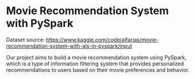 # Movie Recommendation System with PySpark

Dataset source: https://www.kaggle.com/code/alfarias/movie-recommendation-system-with-als-in-pyspark/input

Our project aims to build a movie recommendation system using PySpark, which is a type of information filtering system that provides personalized recommendations to users based on their movie preferences and behavior.
